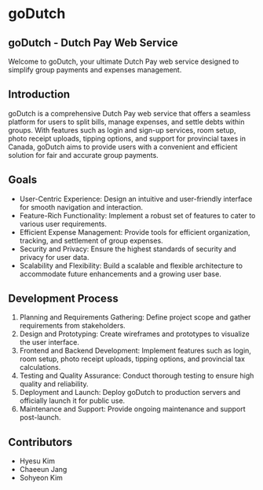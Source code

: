 # goDutch

## goDutch - Dutch Pay Web Service
Welcome to goDutch, your ultimate Dutch Pay web service designed to simplify group payments and expenses management.

## Introduction
goDutch is a comprehensive Dutch Pay web service that offers a seamless platform for users to split bills, manage expenses, and settle debts within groups. With features such as login and sign-up services, room setup, photo receipt uploads, tipping options, and support for provincial taxes in Canada, goDutch aims to provide users with a convenient and efficient solution for fair and accurate group payments.

## Goals
-	User-Centric Experience: Design an intuitive and user-friendly interface for smooth navigation and interaction.
-	Feature-Rich Functionality: Implement a robust set of features to cater to various user requirements.
-	Efficient Expense Management: Provide tools for efficient organization, tracking, and settlement of group expenses.
-	Security and Privacy: Ensure the highest standards of security and privacy for user data.
-	Scalability and Flexibility: Build a scalable and flexible architecture to accommodate future enhancements and a growing user base.

## Development Process
1.	Planning and Requirements Gathering: Define project scope and gather requirements from stakeholders.
2.	Design and Prototyping: Create wireframes and prototypes to visualize the user interface.
3.	Frontend and Backend Development: Implement features such as login, room setup, photo receipt uploads, tipping options, and provincial tax calculations.
4.	Testing and Quality Assurance: Conduct thorough testing to ensure high quality and reliability.
5.	Deployment and Launch: Deploy goDutch to production servers and officially launch it for public use.
6.	Maintenance and Support: Provide ongoing maintenance and support post-launch.

## Contributors
-	Hyesu Kim
-	Chaeeun Jang
-	Sohyeon Kim

